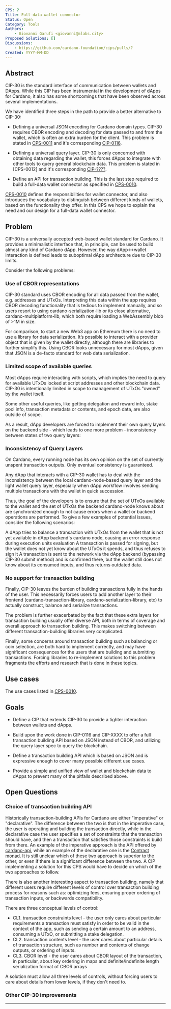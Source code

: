 ```yaml
---
CPS: ?
Title: Full-data wallet connector
Status: Open
Category: Tools
Authors:
    - Giovanni Garufi <giovanni@mlabs.city>
Proposed Solutions: []
Discussions:
    - https://github.com/cardano-foundation/cips/pulls/?
Created: YYYY-MM-DD
---
```


## Abstract
<!-- A short (\~200 word) description of the target goals and the technical obstacles to those goals. -->

CIP-30 is the standard interface of communication between wallets and DApps. While this CIP has been instrumental in the development of dApps for Cardano, it also has some shortcomings that have been observed across several implementations.

We have identified three steps in the path to provide a better alternative to CIP-30:

- Defining a universal JSON encoding for Cardano domain types. CIP-30 requires CBOR encoding and decoding for data passed to and from the wallet, which is often an extra burden for the client. This problem is stated in [CPS-0011](https://github.com/cardano-foundation/CIPs/tree/master/CPS-0011) and it's corresponding [CIP-0116](link).

- Defining a universal query layer. CIP-30 is only concerned with obtaining data regarding the wallet, this forces dApps to integrate with other tools to query general blockchain data. This problem is stated in [CPS-0012] and it's corresponding [CIP-????](link).

- Define an API for transaction building. This is the last step required to build a full-data wallet connector as specified in [CPS-0010](https://github.com/Ryun1/CIPs/blob/cps-wallet-connector/CPS-0010/README.md#full-data-wallets).

[CPS-0010](https://github.com/Ryun1/CIPs/blob/cps-wallet-connector/CPS-0010/README.md) defines the responsibilities for wallet connector, and also introduces the vocabulary to distinguish between different kinds of wallets, based on the functionality they offer. In this CPS we hope to explain the need and our design for a full-data wallet connector.

## Problem
<!-- A more elaborate description of the problem and its context. This section should explain what motivates the writing of the CPS document. -->

CIP-30 is a universally accepted web-based wallet standard for Cardano. It provides a minimalistic interface that, in principle, can be used to build almost any kind of Cardano dApp. However, the way dApp<->wallet interaction is defined leads to suboptimal dApp architecture due to CIP-30 limits.


Consider the following problems:

### Use of CBOR representations

CIP-30 standard uses CBOR encoding for all data passed from the wallet, e.g. addresses and UTxOs. Interpreting this data within the app requires CBOR decoding functionality that is tedious to implement manually, and so users resort to using cardano-serialization-lib or its close alternative, cardano-multiplatform-lib, which both require loading a WebAssembly blob of >1M in size.

For comparison, to start a new Web3 app on Ethereum there is no need to use a library for data serialization. It’s possible to interact with a provider object that is given by the wallet directly, although there are libraries to further simplify this. Using CBOR looks unnecessary for most dApps, given that JSON is a de-facto standard for web data serialization.

### Limited scope of available queries

Most dApps require interacting with scripts, which implies the need to query for available UTxOs locked at script addresses and other blockchain data. CIP-30 is intentionally limited in scope to management of UTxOs "owned" by the wallet itself.

Some other useful queries, like getting delegation and reward info, stake pool info, transaction metadata or contents, and epoch data, are also outside of scope.

As a result, dApp developers are forced to implement their own query layers on the backend side - which leads to one more problem - inconsistency between states of two query layers:

### Inconsistency of Query Layers

On Cardano, every running node has its own opinion on the set of currently unspent transaction outputs. Only eventual consistency is guaranteed.

Any dApp that interacts with a CIP-30 wallet has to deal with the inconsistency between the local cardano-node-based query layer and the light wallet query layer, especially when dApp workflow involves sending multiple transactions with the wallet in quick succession.

Thus, the goal of the developers is to ensure that the set of UTxOs available to the wallet and the set of UTxOs the backend cardano-node knows about are synchronized enough to not cause errors when a wallet or backend operations are performed. To give a few examples of potential issues, consider the following scenarios:

A dApp tries to balance a transaction with UTxOs from the wallet that is not yet available in dApp backend's cardano node, causing an error response during execution units evaluation
A transaction is passed for signing, but the wallet does not yet know about the UTxOs it spends, and thus refuses to sign it
A transaction is sent to the network via the dApp backend (bypassing CIP-30 submit method) and is confirmed there, but the wallet still does not know about its consumed inputs, and thus returns outdated data.

### No support for transaction building

Finally, CIP-30 leaves the burden of building transactions fully in the hands of the user.
This necessarily forces users to add another layer to their frontend (cardano-transaction-library, cardano-serialization-library, etc) to actually construct, balance and serialize transactions.

The problem is further exacerbated by the fact that these extra layers for transaction building usually offer diverse API, both in terms of coverage and overall approach to transaction building. This makes switching between different transaction-building libraries very complicated.

Finally, some concerns around transaction building such as balancing or coin selection, are both hard to implement correctly, and may have significant consequences for the users that are building and submitting transactions. Forcing libraries to re-implement solutions to this problem fragments the efforts and research that is done in these topics.

## Use cases
<!-- A concrete set of examples written from a user's perspective, describing what and why they are trying to do. When they exist, this section should give a sense of the current alternatives and highlight why they are not suitable. -->

The use cases listed in [CPS-0010](https://github.com/Ryun1/CIPs/blob/cps-wallet-connector/CPS-0010/README.md#use-cases).

## Goals
<!-- A list of goals and non-goals a project is pursuing, ranked by importance. These goals should help understand the design space for the solution and what the underlying project is ultimately trying to achieve.

Goals may also contain requirements for the project. For example, they may include anything from a deadline to a budget (in terms of complexity or time) to security concerns.

Finally, goals may also serve as evaluation metrics to assess how good a proposed solution is. -->

- Define a CIP that extends CIP-30 to provide a tighter interaction between wallets and dApps.

- Build upon the work done in CIP-0116 and CIP-XXXX to offer a full transaction building API based on JSON instead of CBOR, and utilizing the query layer spec to query the blockchain.

- Define a transaction building API which is based on JSON and is expressive enough to cover many possible different use cases.

- Provide a simple and unified view of wallet and blockchain data to dApps to prevent many of the pitfalls described above.

## Open Questions
<!-- A set of questions to which any proposed solution should find an answer. Questions should help guide solutions design by highlighting some foreseen vulnerabilities or design flaws. Solutions in the form of CIP should thereby include these questions as part of their 'Rationale' section and provide an argued answer to each. -->

### Choice of transaction building API

Historically transaction-building APIs for Cardano are either "imperative" or "declarative". The difference between the two is that in the imperative case, the user is operating and building the transaction directly, while in the declarative case the user specifies a set of constraints that the transaction should have, and then a transaction that satisfies those constraints is build from there.
An example of the imperative approach is the API offered by [cardano-api](insert-link), while an example of the declarative one is the [Contract monad](insert-link). It is still unclear which of these two approach is superior to the other, or even if there is a significant difference between the two. A CIP implementing a solution for this CPS would have to decide on which of the two approaches to follow.

There is also another interesting aspect to transaction building, namely that different users require different levels of control over transaction building process for reasons such as: optimizing fees, ensuring proper ordering of transaction inputs, or backwards compatibility.

There are three conceptual levels of control:

- CL1. transaction constraints level - the user only cares about particular requirements a transaction must satisfy in order to be valid in the context of the app, such as sending a certain amount to an address, consuming a UTxO, or submitting a stake delegation.
- CL2. transaction contents level - the user cares about particular details of transaction structure, such as number and contents of change outputs, or ordering of inputs.
- CL3. CBOR level - the user cares about CBOR layout of the transaction, in particular, about key ordering in maps and definite/indefinite length serialization format of CBOR arrays

A solution must allow all three levels of controls, without forcing users to care about details from lower levels, if they don't need to.

### Other CIP-30 improvements



--------


